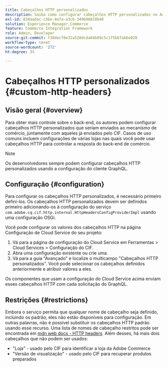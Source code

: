 ```yaml
---
title: Cabeçalhos HTTP personalizados
description: Saiba como configurar cabeçalhos HTTP personalizados no Adobe Experience Manager Commerce.
exl-id: 834aadac-c3be-4e7a-a3cb-349608810b40
solution: Experience Manager,Commerce
feature: Commerce Integration Framework
role: Admin, Developer
source-git-commit: f30decf0e32a520dcda04b89c5c1f5b67ab6e028
workflow-type: tm+mt
source-wordcount: '272'
ht-degree: 3%

---
```


# Cabeçalhos HTTP personalizados {#custom-http-headers}

## Visão geral {#overview}

Para obter mais controle sobre o back-end, os autores podem configurar cabeçalhos HTTP personalizados que seriam enviados ao mecanismo de comércio, juntamente com aqueles já enviados pelo CIF. Casos de uso comuns incluem configurações de várias lojas nas quais você pode usar cabeçalhos HTTP para controlar a resposta do back-end de comércio.

>[!NOTE]
>
>Os desenvolvedores sempre podem configurar cabeçalhos HTTP personalizados usando a configuração do cliente GraphQL.
>

## Configuração {#configuration}

Para configurar os cabeçalhos HTTP personalizados, é necessário primeiro defini-los. Os cabeçalhos HTTP personalizados devem ser definidos primeiro adicionando-os à configuração do serviço `com.adobe.cq.cif.http.internal.HttpHeadersConfigProviderImpl` usando uma configuração OSGi.

Você pode configurar os valores dos cabeçalhos HTTP na página Configuração de Cloud Service do seu projeto:

1. Vá para a página de configuração do Cloud Service em Ferramentas > Cloud Services > Configuração do CIF.
1. Abra uma configuração existente ou crie uma.
1. Vá para a guia &quot;Avançado&quot; e localize o multicampo &quot;Cabeçalhos HTTP personalizados&quot;. Você pode selecionar os cabeçalhos definidos anteriormente e atribuir valores a eles.

Os componentes que usam a configuração do Cloud Service acima enviam esses cabeçalhos HTTP com cada solicitação do GraphQL.

## Restrições {#restrictions}

Embora o serviço permita que qualquer nome de cabeçalho seja definido, incluindo os padrão, eles não estão disponíveis para configuração. Em outras palavras, não é possível substituir os cabeçalhos HTTP padrão usando esse recurso. Uma lista de nomes de cabeçalho restritos pode ser encontrada em [mdn web docs - HTTP headers](https://developer.mozilla.org/en-US/docs/Web/HTTP/Headers). Além desses, há mais dois cabeçalhos que não podem ser usados:

* &quot;Loja&quot; - usado pelo CIF para identificar a loja da Adobe Commerce
* &quot;Versão de visualização&quot; - usado pelo CIF para recuperar produtos preparados
